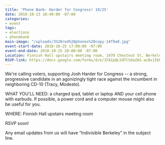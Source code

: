 ```yaml
---
title: 'Phone Bank: Harder for Congress! 10/25'
date: 2018-10-13 18:49:00 -07:00
categories:
- event
tags:
- elections
- phonebank
main-image: "/uploads/3%20red%20phones%20copy-14f9a0.jpg"
event-start-date: 2018-10-25 17:00:00 -07:00
event-end-date: 2018-10-25 20:00:00 -07:00
Location: Finnish Hall upstairs meeting room, 1970 Chestnut St, Berkeley
RSVP-link: https://docs.google.com/forms/d/e/1FAIpQLSdTCSdaZAS-ac8x1IbhhNwQLMTOMcK0-cSTIMLpWbxVDobvbA/viewform?usp=sf_link
---
```


We're calling voters, supporting Josh Harder for Congress -- a strong, progressive candidate in an agonizingly tight race against the incumbent in neighboring CD-10 (Tracy, Modesto).

WHAT YOU'LL NEED: a charged ipad, tablet or laptop AND your cell phone with earbuds.  If possible, a power cord and a computer mouse might also be useful for you.

WHERE:  Finnish Hall upstairs meeting room

RSVP soon!

Any email updates from us will have “Indivisible Berkeley” in the subject line.